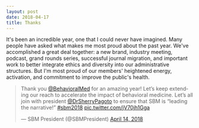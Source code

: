 ```yaml
---
layout: post
date: 2018-04-17
title: Thanks
---
```

It's been an incredible year, one that I could never have imagined. Many people have asked what makes me most proud about the past year. We've accomplished a great deal together: a new brand, industry meeting, podcast, grand rounds series, successful journal migration, and important work to better integrate ethics and diversity into our administrative structures. But I'm most proud of our members' heightened energy, activation, and commitment to improve the public's health. 

<blockquote class="twitter-tweet" data-lang="en"><p lang="en" dir="ltr">Thank you <a href="https://twitter.com/BehavioralMed?ref_src=twsrc%5Etfw">@BehavioralMed</a> for an amazing year! Let’s keep extending our reach to accelerate the impact of behavioral medicine. Let’s all join with president <a href="https://twitter.com/DrSherryPagoto?ref_src=twsrc%5Etfw">@DrSherryPagoto</a> to ensure that SBM is “leading the narrative!” <a href="https://twitter.com/hashtag/sbm2018?src=hash&amp;ref_src=twsrc%5Etfw">#sbm2018</a> <a href="https://t.co/jV70jh1Gga">pic.twitter.com/jV70jh1Gga</a></p>&mdash; SBM President (@SBMPresident) <a href="https://twitter.com/SBMPresident/status/985169078078799879?ref_src=twsrc%5Etfw">April 14, 2018</a></blockquote> <script async src="https://platform.twitter.com/widgets.js" charset="utf-8"></script> 
